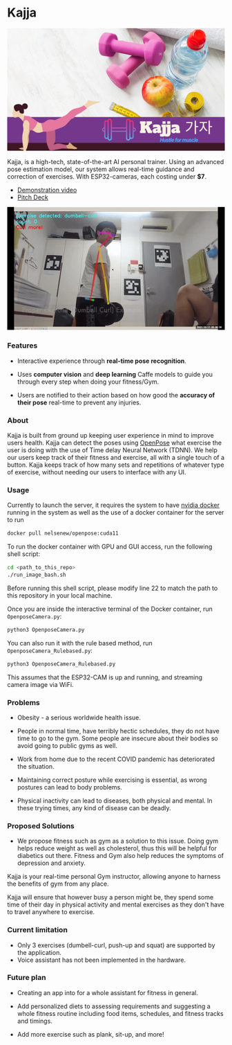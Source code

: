# Kajja
![Kajja](Canva/1.png)

Kajja, is a high-tech, state-of-the-art AI personal trainer. Using an advanced pose estimation model, our system allows real-time guidance and correction of exercises. With ESP32-cameras, each costing under <b>$7</b>.

* [Demonstration video](video/detection.mp4)
* [Pitch Deck](https://youtu.be/XICYCCUX95o)

![Exercise 1](gif/Exercise_1.gif)

### Features
- Interactive experience through **real-time pose recognition**. 

- Uses **computer vision** and **deep learning** Caffe models to guide you through every step when doing your fitness/Gym.

- Users are notified to their action based on how good the **accuracy of their pose** real-time to prevent any injuries.

### About
Kajja is built from ground up keeping user experience in mind to improve users health. Kajja can detect the poses using [OpenPose](https://github.com/CMU-Perceptual-Computing-Lab/openpose) what exercise the user is doing with the use of Time delay Neural Network (TDNN). We help our users keep track of their fitness and exercise, all with a single touch of a button. Kajja keeps track of how many sets and repetitions of whatever type of exercise, without needing our users to interface with any UI.

### Usage
Currently to launch the server, it requires the system to have [nvidia docker](https://www.docker.com/) running in the system as well as the use of a docker container for the server to run

```bash
docker pull nelsenew/openpose:cuda11
```

To run the docker container with GPU and GUI access, run the following shell script:
```bash
cd <path_to_this_repo>
./run_image_bash.sh
```

Before running this shell script, please modify line 22 to match the path to this repository in your local machine.  

Once you are inside the interactive terminal of the Docker container, run `OpenposeCamera.py`:
```bash
python3 OpenposeCamera.py
```
You can also run it with the rule based method, run `OpenposeCamera_Rulebased.py`:
```bash
python3 OpenposeCamera_Rulebased.py
```


This assumes that the ESP32-CAM is up and running, and streaming camera image via WiFi.

### Problems
* Obesity - a serious worldwide health issue.

* People in normal time, have terribly hectic schedules, they do not have time to go to the gym. Some people are insecure about their bodies so avoid going to public gyms as well.

* Work from home due to the recent COVID pandemic has deteriorated the situation.

* Maintaining correct posture while exercising is essential, as wrong postures can lead to body problems.

* Physical inactivity can lead to diseases, both physical and mental. In these trying times, any kind of disease can be deadly.


### Proposed Solutions

* We propose fitness such as gym as a solution to this issue. Doing gym helps reduce weight as well as cholesterol, thus this will be helpful for diabetics out there. Fitness and Gym also help reduces the symptoms of depression and anxiety.

Kajja is your real-time personal Gym instructor, allowing anyone to harness the benefits of gym from any place.

Kajja will ensure that however busy a person might be, they spend some time of their day in physical activity and mental exercises as they don't have to travel anywhere to exercise.

### Current limitation
* Only 3 exercises (dumbell-curl, push-up and squat) are supported by the application.
* Voice assistant has not been implemented in the hardware.

### Future plan
* Creating an app into for a whole assistant for fitness in general.

* Add personalized diets to assessing requirements and suggesting a whole fitness routine including food items, schedules, and fitness tracks and timings.

* Add more exercise such as plank, sit-up, and more!
